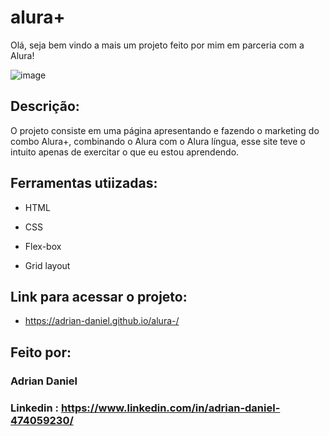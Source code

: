 # alura+
Olá, seja bem vindo a mais um projeto feito por mim em parceria com a Alura!

![image](https://github.com/user-attachments/assets/fd03c7f6-d8b0-43a6-9593-d55770000d44)
## Descrição:
O projeto consiste em uma página apresentando e fazendo o marketing do combo Alura+, combinando o Alura com o Alura língua, esse site teve o intuito apenas de exercitar o que eu estou aprendendo.

## Ferramentas utiizadas: 

* HTML

* CSS

* Flex-box

* Grid layout

## Link para acessar o projeto:

* https://adrian-daniel.github.io/alura-/

## Feito por:
### Adrian Daniel
### Linkedin : https://www.linkedin.com/in/adrian-daniel-474059230/
